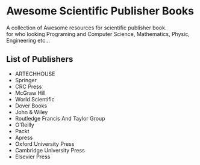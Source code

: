 # Awesome Scientific Publisher Books
A collection of Awesome resources for scientific publisher book.
<br> for who looking Programing and  Computer Science, Mathematics, Physic, Engineering etc...
## List of Publishers

- ARTECHHOUSE
- Springer
- CRC Press
- McGraw Hill
- World Scientific
- Dover Books
- John & Wiley
- Routledge Francis And Taylor Group
- O'Reilly
- Packt
- Apress
- Oxford University Press
- Cambridge University Press
- Elsevier Press
